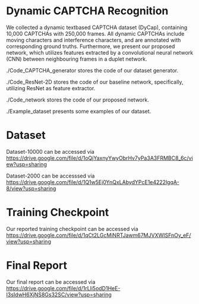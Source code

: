 # Dynamic CAPTCHA Recognition
We collected a dynamic textbased CAPTCHA dataset (DyCap), containing 10,000 CAPTCHAs with 250,000 frames. All dynamic CAPTCHAs include moving characters and interference characters, and are annotated with corresponding ground truths. Furthermore, we present our proposed network, which utilizes features extracted by a convolutional neural network (CNN) between neighbouring frames in a duplet network.

./Code_CAPTCHA_generator stores the code of our dataset generator.

./Code_ResNet-2D stores the code of our baseline network, specifically, utilizing ResNet as feature extractor.

./Code_network stores the code of our proposed network.

./Example_dataset presents some examples of our dataset.

# Dataset
Dataset-10000 can be accessed via https://drive.google.com/file/d/1oQjYaxnyYwyObrHv7yPa3A3FRMBC8_6c/view?usp=sharing

Dataset-2000 can be accesssed via https://drive.google.com/file/d/1Q1w5Ej0YnQxLAbydYPcE1e4222lgqA-8/view?usp=sharing

# Training Checkpoint
Our reported training checkpoint can be accessed via https://drive.google.com/file/d/1qCt2LGcMiNRTJawm67MJVXWISFnOy_eF/view?usp=sharing

# Final Report
Our final report can be accessed via https://drive.google.com/file/d/1rLli5odD1HeE-I3sIdwH6XjNS8Gs32SC/view?usp=sharing
